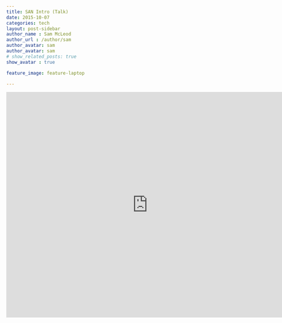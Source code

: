 ```yaml
---
title: SAN Intro (Talk)
date: 2015-10-07
categories: tech
layout: post-sidebar
author_name : Sam McLeod
author_url : /author/sam
author_avatar: sam
author_avatar: sam
# show_related_posts: true
show_avatar : true

feature_image: feature-laptop

---
```


<iframe src="https://player.vimeo.com/video/141612064" width="750" height="600" frameborder="0" align="CENTER" webkitallowfullscreen mozallowfullscreen allowfullscreen></iframe>
